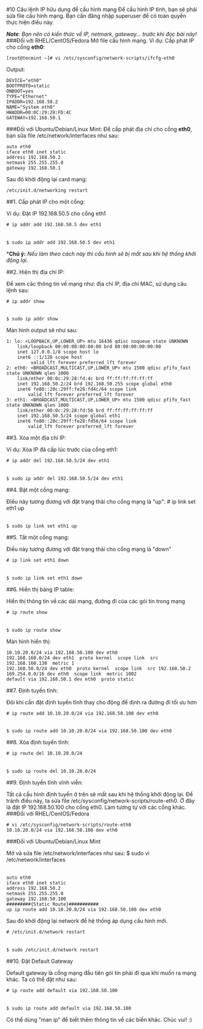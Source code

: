 #10 Câu lệnh IP hữu dụng để cấu hình mạng
Để cấu hình IP tĩnh, bạn sẽ phải sửa file cấu hình mạng. Bạn cần đăng nhập superuser để có toàn quyền thực hiện điều này.

***Note**: Bạn nên có kiến thức về IP, netmark, gateway... trước khi đọc bài này!*
###Đối với RHEL/CentOS/Fedora
Mở file cấu hình mạng. Ví dụ: Cấp phát IP cho cổng **eth0**:

    [root@tecmint ~]# vi /etc/sysconfig/network-scripts/ifcfg-eth0

Output:

    DEVICE="eth0"
    BOOTPROTO=static
    ONBOOT=yes
    TYPE="Ethernet"
    IPADDR=192.168.50.2
    NAME="System eth0"
    HWADDR=00:0C:29:28:FD:4C
    GATEWAY=192.168.50.1
###Đối với Ubuntu/Debian/Linux Mint:
Để cấp phát địa chỉ cho cổng **eth0**, bạn sửa file /etc/network/interfaces như sau:

    auto eth0
    iface eth0 inet static
    address 192.168.50.2
    netmask 255.255.255.0
    gateway 192.168.50.1

Sau đó khởi động lại card mạng:

    /etc/init.d/networking restart

##1. Cấp phát IP cho một cổng:

Ví dụ: Đặt IP 192.168.50.5 cho cổng eth1

    # ip addr add 192.168.50.5 dev eth1
###### 
    $ sudo ip addr add 192.168.50.5 dev eth1

***Chú ý:** *Nếu làm theo cách này thì cấu hình sẽ bị mất sau khi hệ thống khởi động lại.*

##2. Hiện thị địa chỉ IP:

Để xem các thông tin về mạng như: địa chỉ IP, địa chỉ MAC, sử dụng câu lệnh sau:

    # ip addr show
###### 
    $ sudo ip addr show

Màn hình output sẽ như sau:

    1: lo: <LOOPBACK,UP,LOWER_UP> mtu 16436 qdisc noqueue state UNKNOWN
        link/loopback 00:00:00:00:00:00 brd 00:00:00:00:00:00
        inet 127.0.0.1/8 scope host lo
        inet6 ::1/128 scope host
             valid_lft forever preferred_lft forever
    2: eth0: <BROADCAST,MULTICAST,UP,LOWER_UP> mtu 1500 qdisc pfifo_fast state UNKNOWN qlen 1000
        link/ether 00:0c:29:28:fd:4c brd ff:ff:ff:ff:ff:ff
        inet 192.168.50.2/24 brd 192.168.50.255 scope global eth0
        inet6 fe80::20c:29ff:fe28:fd4c/64 scope link
            valid_lft forever preferred_lft forever
    3: eth1: <BROADCAST,MULTICAST,UP,LOWER_UP> mtu 1500 qdisc pfifo_fast state UNKNOWN qlen 1000
        link/ether 00:0c:29:28:fd:56 brd ff:ff:ff:ff:ff:ff
        inet 192.168.50.5/24 scope global eth1
        inet6 fe80::20c:29ff:fe28:fd56/64 scope link
            valid_lft forever preferred_lft forever

##3. Xóa một địa chỉ IP:

Ví dụ: Xóa IP đã cấp lúc trước của cổng eth1:

    # ip addr del 192.168.50.5/24 dev eth1
###### 
    $ sudo ip addr del 192.168.50.5/24 dev eth1

##4. Bật một cổng mạng:

Điều này tương đương với đặt trạng thái cho cổng mạng là "up":
    # ip link set eth1 up
###### 
    $ sudo ip link set eth1 up

##5. Tắt một cổng mạng:

Điều này tương đương với đặt trạng thái cho cổng mạng là "down"

    # ip link set eth1 down
###### 
    $ sudo ip link set eth1 down

##6. Hiển thị bảng IP table:

Hiển thị thông tin về các dải mạng, đường đi của các gói tin trong mạng

    # ip route show
###### 
    $ sudo ip route show

Màn hình hiển thị:

    10.10.20.0/24 via 192.168.50.100 dev eth0
    192.168.160.0/24 dev eth1  proto kernel  scope link  src 192.168.160.130  metric 1
    192.168.50.0/24 dev eth0  proto kernel  scope link  src 192.168.50.2
    169.254.0.0/16 dev eth0  scope link  metric 1002
    default via 192.168.50.1 dev eth0  proto static

##7. Định tuyến tĩnh:

Đôi khi cần đặt định tuyến tĩnh thay cho động để định ra đường đi tối ưu hơn

    # ip route add 10.10.20.0/24 via 192.168.50.100 dev eth0
###### 
    $ sudo ip route add 10.10.20.0/24 via 192.168.50.100 dev eth0

##8. Xóa định tuyến tĩnh:


    # ip route del 10.10.20.0/24
###### 
    $ sudo ip route del 10.10.20.0/24

##9. Định tuyến tĩnh vĩnh viễn:

Tất cả cấu hình định tuyến ở trên sẽ mất sau khi hệ thống khởi động lại. Để tránh điều này, ta sửa file /etc/sysconfig/network-scripts/route-eth0. Ở đây là đặt IP 192.168.50.100 cho cổng eth0. Làm tương tự với các cổng khác.
###Đối với RHEL/CentOS/Fedora

    # vi /etc/sysconfig/network-scripts/route-eth0
    10.10.20.0/24 via 192.168.50.100 dev eth0

###Đối với Ubuntu/Debian/Linux Mint

Mở và sửa file /etc/network/interfaces như sau:
    $ sudo vi /etc/network/interfaces
###### 
    auto eth0
    iface eth0 inet static
    address 192.168.50.2
    netmask 255.255.255.0
    gateway 192.168.50.100
    #########{Static Route}###########
    up ip route add 10.10.20.0/24 via 192.168.50.100 dev eth0

Sau đó khởi động lại network để hệ thống áp dụng cấu hình mới.

    # /etc/init.d/network restart
###### 
    $ sudo /etc/init.d/network restart

##10. Đặt Default Gateway

Default gateway là cổng mạng đầu tiên gói tin phải đi qua khi muốn ra mạng khác. Ta có thể đặt như sau:

    # ip route add default via 192.168.50.100
###### 
    $ sudo ip route add default via 192.168.50.100

Có thể dùng "man ip" để biết thêm thông tin về các biến khác. Chúc vui! :)
